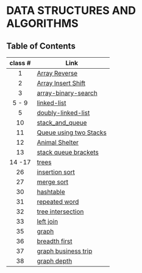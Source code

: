 # DATA STRUCTURES AND ALGORITHMS

## Table of Contents

| class # | Link |
|:-------:|------|
|  1      | [Array Reverse](./ch1/README.md)     |
|  2      | [Array Insert Shift](./array-insert-shift/README.md)     |
|  3      | [array-binary-search](./array-binary_search/README.md)     |
|  5 - 9  | [linked-list](./linked-list/README.md)     |
|  5      | [doubly-linked-list](./doubly_linked_list/README.md)     |
|  10     | [stack_and_queue](./stack_and_queue/README.md)     |
|  11     | [Queue using two Stacks](./stack_and_queue/pseudo_queue.md)     |
|  12     | [Animal Shelter](./stack-queue-animal_shelter/README.md)     |
|  13     | [stack queue brackets](./stack_queue_brackets/README.md)     |
|  14 -17 | [trees](./trees/README.md)     |
|  26     | [insertion sort](./sorting/insertion/README.md)     |
|  27     | [merge sort](./sorting/merge/README.md)     |
|  30     | [hashtable](./hashtable/README.md)     |
|  31     | [repeated word](./hashtable/Repeated_Wrod.md)     |
|  32     | [tree intersection](./tree_intersection/tree_intersection.md)     |
|  33     | [left join](./hashmap_left_join/README.md)     |
|  35     | [graph](./graphs/README.md)     |
|  36     | [breadth first](./graphs/breadth_first.md)     |
|  37     | [graph business trip](./graphs/busssnis.md)     |
|  38   | [graph depth](./graphs/graph_depthFirst.md)     |

